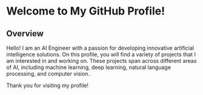 # Welcome to My GitHub Profile!

## Overview
Hello! I am an AI Engineer with a passion for developing innovative artificial intelligence solutions. On this profile, you will find a variety of projects that I am interested in and working on. These projects span across different areas of AI, including machine learning, deep learning, natural language processing, and computer vision.



Thank you for visiting my profile!
